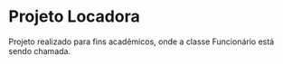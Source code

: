 <h1>Projeto Locadora</h1>

Projeto realizado para fins acadêmicos, onde a classe Funcionário está sendo chamada.

